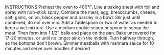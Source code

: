INSTRUCTIONS
Preheat the oven to 400°F. Line a baking sheet with foil and spray with non-stick spray. 
Combine the meat, egg, breadcrumbs, cheese, salt, garlic, onion, black pepper and parsley in a bowl. Stir just until combined, do not over mix. Add a Tablespoon or two of water as needed to keep a wet mixture. 
Use a medium cookie scoop or spoon to scoop the meat. Then form into 1 1/2"  balls and place on the pan. 
Bake uncovered for 17-20 minutes, or until no longer pink in the middle. Turn halfway through, so the bottoms don't brown. 
Simmer meatballs with marinara sauce for 10 minutes and serve over noodles if desired